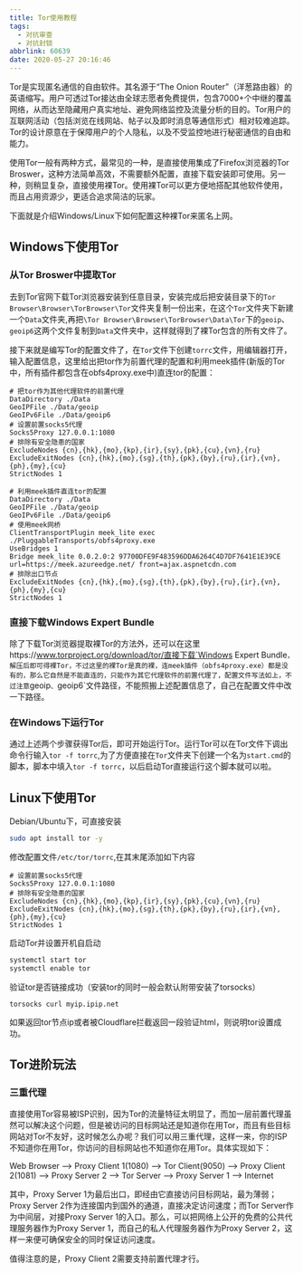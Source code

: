 ```yaml
---
title: Tor使用教程
tags: 
  - 对抗审查
  - 对抗封锁
abbrlink: 60639
date: 2020-05-27 20:16:46
---
```


Tor是实现匿名通信的自由软件。其名源于“The Onion Router”（洋葱路由器）的英语缩写。用户可透过Tor接达由全球志愿者免费提供，包含7000+个中继的覆盖网络，从而达至隐藏用户真实地址、避免网络监控及流量分析的目的。Tor用户的互联网活动（包括浏览在线网站、帖子以及即时消息等通信形式）相对较难追踪。Tor的设计原意在于保障用户的个人隐私，以及不受监控地进行秘密通信的自由和能力。

<!-- more -->

使用Tor一般有两种方式，最常见的一种，是直接使用集成了Firefox浏览器的Tor Broswer，这种方法简单高效，不需要额外配置，直接下载安装即可使用。另一种，则稍显复杂，直接使用裸Tor。使用裸Tor可以更方便地搭配其他软件使用，而且占用资源少，更适合追求简洁的玩家。

下面就是介绍Windows/Linux下如何配置这种裸Tor来匿名上网。

## Windows下使用Tor

### 从Tor Broswer中提取Tor

去到Tor官网下载Tor浏览器安装到任意目录，安装完成后把安装目录下的`Tor Browser\Browser\TorBrowser\Tor`文件夹复制一份出来，在这个`Tor`文件夹下新建一个`Data`文件夹,再把`\Tor Browser\Browser\TorBrowser\Data\Tor`下的`geoip`、`geoip6`这两个文件复制到`Data`文件夹中，这样就得到了裸Tor包含的所有文件了。

接下来就是编写Tor的配置文件了，在`Tor`文件下创建`torrc`文件，用编辑器打开，输入配置信息，这里给出把tor作为前置代理的配置和利用meek插件(新版的Tor中，所有插件都包含在obfs4proxy.exe中)直连tor的配置：

```
# 把tor作为其他代理软件的前置代理
DataDirectory ./Data
GeoIPFile ./Data/geoip
GeoIPv6File ./Data/geoip6
# 设置前置socks5代理
Socks5Proxy 127.0.0.1:1080
# 排除有安全隐患的国家
ExcludeNodes {cn},{hk},{mo},{kp},{ir},{sy},{pk},{cu},{vn},{ru}
ExcludeExitNodes {cn},{hk},{mo},{sg},{th},{pk},{by},{ru},{ir},{vn},{ph},{my},{cu}
StrictNodes 1
```

```
# 利用meek插件直连tor的配置
DataDirectory ./Data
GeoIPFile ./Data/geoip
GeoIPv6File ./Data/geoip6
# 使用meek网桥
ClientTransportPlugin meek_lite exec ./PluggableTransports/obfs4proxy.exe
UseBridges 1
Bridge meek_lite 0.0.2.0:2 97700DFE9F483596DDA6264C4D7DF7641E1E39CE url=https://meek.azureedge.net/ front=ajax.aspnetcdn.com
# 排除出口节点
ExcludeExitNodes {cn},{hk},{mo},{sg},{th},{pk},{by},{ru},{ir},{vn},{ph},{my},{cu}
StrictNodes 1
```

### 直接下载Windows Expert Bundle

除了下载Tor浏览器提取裸Tor的方法外，还可以在这里https://www.torproject.org/download/tor/直接下载`Windows Expert Bundle`，解压后即可得裸Tor，不过这里的裸Tor是真的裸，连meek插件（obfs4proxy.exe）都是没有的，那么它自然是不能直连的，只能作为其它代理软件的前置代理了，配置文件写法如上，不过注意`geoip`、`geoip6`文件路径，不能照搬上述配置信息了，自己在配置文件中改一下路径。

### 在Windows下运行Tor

通过上述两个步骤获得Tor后，即可开始运行Tor。运行Tor可以在Tor文件下调出命令行输入`tor -f torrc`,为了方便直接在`Tor`文件夹下创建一个名为`start.cmd`的脚本，脚本中填入`tor -f torrc`，以后启动Tor直接运行这个脚本就可以啦。

## Linux下使用Tor

Debian/Ubuntu下，可直接安装

```sh
sudo apt install tor -y
```

修改配置文件`/etc/tor/torrc`,在其末尾添加如下内容

```
# 设置前置socks5代理
Socks5Proxy 127.0.0.1:1080
# 排除有安全隐患的国家
ExcludeNodes {cn},{hk},{mo},{kp},{ir},{sy},{pk},{cu},{vn},{ru}
ExcludeExitNodes {cn},{hk},{mo},{sg},{th},{pk},{by},{ru},{ir},{vn},{ph},{my},{cu}
StrictNodes 1
```

启动Tor并设置开机自启动

```sh
systemctl start tor
systemctl enable tor
```

验证tor是否链接成功（安装tor的同时一般会默认附带安装了torsocks）

```
torsocks curl myip.ipip.net
```

如果返回tor节点ip或者被Cloudflare拦截返回一段验证html，则说明tor设置成功。

## Tor进阶玩法

### 三重代理

直接使用Tor容易被ISP识别，因为Tor的流量特征太明显了，而加一层前置代理虽然可以解决这个问题，但是被访问的目标网站还是知道你在用Tor，而且有些目标网站对Tor不友好，这时候怎么办呢？我们可以用三重代理，这样一来，你的ISP不知道你在用Tor，你访问的目标网站也不知道你在用Tor。具体实现如下：

Web Browser --> Proxy Client 1(1080) --> Tor Client(9050) --> Proxy Client 2(1081) --> Proxy Server 2 --> Tor Server --> Proxy Server 1 --> Internet

其中，Proxy Server 1为最后出口，即经由它直接访问目标网站，最为薄弱；Proxy Server 2作为连接国内到国外的通道，直接决定访问速度；而Tor Server作为中间层，对接Proxy Server 1的入口。那么，可以把网络上公开的免费的公共代理服务器作为Proxy Server 1，而自己的私人代理服务器作为Proxy Server 2，这样一来便可确保安全的同时保证访问速度。

值得注意的是，Proxy Client 2需要支持前置代理才行。